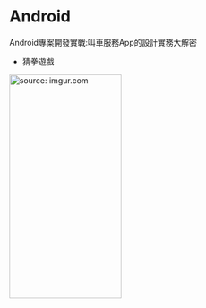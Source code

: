 # Android

Android專案開發實戰:叫車服務App的設計實務大解密
<p />
<ul>
<li>猜拳遊戲</li>
</ul>
<a href="https://imgur.com/tSTjx22"><img width="200" height="400" src="https://i.imgur.com/tSTjx22.gif" title="source: imgur.com" /></a>
